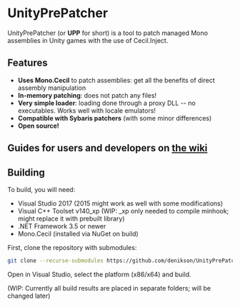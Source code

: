# UnityPrePatcher

UnityPrePatcher (or **UPP** for short) is a tool to patch managed Mono assemblies in Unity games with the use of Cecil.Inject.

## Features

* **Uses Mono.Cecil** to patch assemblies: get all the benefits of direct assembly manipulation
* **In-memory patching**: does not patch any files!
* **Very simple loader**: loading done through a proxy DLL -- no executables. Works well with locale emulators!
* **Compatible with Sybaris patchers** (with some minor differences)
* **Open source!**

## Guides for users and developers on [the wiki](https://github.com/denikson/UnityPrePatcher/wiki)

## Building

To build, you will need:

* Visual Studio 2017 (2015 might work as well with some modifications)
* Visual C++ Toolset v140_xp (WIP: _xp only needed to compile minhook; might replace it with prebuilt library)
* .NET Framework 3.5 or newer
* Mono.Cecil (installed via NuGet on build)

First, clone the repository with submodules:

```bash
git clone --recurse-submodules https://github.com/denikson/UnityPrePatcher.git
```

Open in Visual Studio, select the platform (x86/x64) and build.

(WIP: Currently all build results are placed in separate folders; will be changed later)